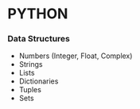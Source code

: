 # PYTHON

### Data Structures
* Numbers (Integer, Float, Complex)
* Strings
* Lists
* Dictionaries
* Tuples
* Sets
